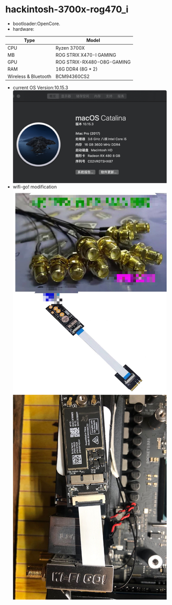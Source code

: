 # hackintosh-3700x-rog470_i
- bootloader:OpenCore.
- hardware:

| Type                 | Model                     |
|----------------------|---------------------------|
| CPU                  | Ryzen 3700X               |
| MB                   | ROG STRIX X470-I GAMING   |
| GPU                  | ROG STRIX-RX480-O8G-GAMING|
| RAM                  | 16G DDR4 (8G * 2)         |
| Wireless & Bluetooth | BCM94360CS2               |
- current OS Version:10.15.3
![os_info](/os_info.png)
- wifi-go! modification
![wifi-go!](/1.jpeg)
![wifi-go!](/2.jpeg)
